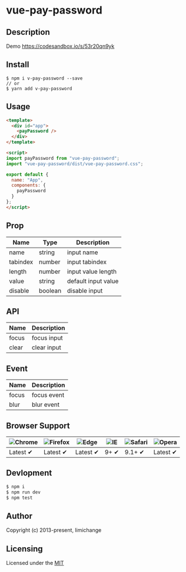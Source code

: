 # vue-pay-password

## Description

Demo
https://codesandbox.io/s/53r20qn9yk

## Install

```shell
$ npm i v-pay-password --save
// or
$ yarn add v-pay-password
```

## Usage
```html
<template>
  <div id="app">
    <payPassword />
  </div>
</template>

<script>
import payPassword from "vue-pay-password";
import "vue-pay-password/dist/vue-pay-password.css";

export default {
  name: "App",
  components: {
    payPassword
  }
};
</script>
```

## Prop

| Name         | Type      | Description              |
|--------------|-----------|--------------------------|
| name         | string    | input name               |
| tabindex     | number    | input tabindex           |
| length       | number    | input value length       |
| value        | string    | default input value      |
| disable      | boolean   | disable input            |

## API

| Name         | Description              |
|--------------|--------------------------|
| focus        | focus input              |
| clear        | clear input              |

## Event

| Name         | Description              |
|--------------|--------------------------|
| focus        | focus event              |
| blur         | blur event               |

## Browser Support

![Chrome](https://raw.github.com/alrra/browser-logos/master/src/chrome/chrome_48x48.png) | ![Firefox](https://raw.github.com/alrra/browser-logos/master/src/firefox/firefox_48x48.png) | ![Edge](https://raw.github.com/alrra/browser-logos/master/src/edge/edge_48x48.png) | ![IE](https://raw.github.com/alrra/browser-logos/master/src/archive/internet-explorer_9-11/internet-explorer_9-11_48x48.png) | ![Safari](https://raw.github.com/alrra/browser-logos/master/src/safari/safari_48x48.png) | ![Opera](https://raw.github.com/alrra/browser-logos/master/src/opera/opera_48x48.png)
--- | --- | --- | --- | --- | --- |
Latest ✔ | Latest ✔ | Latest ✔ | 9+ ✔ | 9.1+ ✔ | Latest ✔ |

## Devlopment

```sh
$ npm i
$ npm run dev
$ npm test
```

## Author

Copyright (c) 2013-present, limichange

## Licensing

Licensed under the [MIT](https://opensource.org/licenses/MIT)
